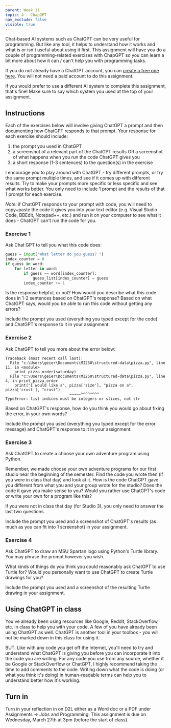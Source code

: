 ```yaml
---
parent: Week 11
topic: 4 - ChapGPT
nav_exclude: false
visible: true
---
```


Chat-based AI systems such as ChatGPT can be very useful for programming. But like any tool, it helps to understand how it works and what is or isn't useful about using it first. This assignment will have you do a couple of programming-related exercises with ChapGPT so you can learn a bit more about how it can / can't help you with programming tasks.

If you do not already have a ChatGPT account, you can [create a free one here](https://chat.openai.com/auth/login). You will not need a paid account to do this assignment. 

If you would prefer to use a different AI system to complete this assignment, that's fine! Make sure to say which system you used at the top of your assignment. 

## Instructions

Each of the exercises below will involve giving ChatGPT a prompt and then documenting how ChatGPT responds to that prompt. Your response for each exercise should include:
1. the prompt you used in ChatGPT
2. a screenshot of a relevant part of the ChatGPT results OR a screenshot of what happens when you run the code ChatGPT gives you
3. a short response (1-3 sentences) to the question(s) in the exercise

I encourage you to play around with ChatGPT - try different prompts, or try the same prompt multiple times, and see if it comes up with different results. Try to make your prompts more specific or less specific and see what works better. You only need to include 1 prompt and the results of that 1 prompt for each exercise.

*Note:* if ChatGPT responds to your prompt with code, you will need to copy+paste the code it gives you into your text editor (e.g. Visual Studio Code, BBEdit, Notepad++, etc.) and run it on your computer to see what it does - ChatGPT can't run the code for you.

### Exercise 1

Ask Chat GPT to tell you what this code does:

```python
guess = input("What letter do you guess? ")
index_counter = 0  
if guess in word:           
	for letter in word:             
		if guess == word[index_counter]:        
			guess_list[index_counter] = guess   
		index_counter += 1
```

Is the response helpful, or not? How would you describe what this code does in 1-2 sentences based on ChatGPT's response? Based on what ChatGPT says, would you be able to run this code without getting any errors?

Include the prompt you used (everything you typed except for the code) and ChatGPT's response to it in your assignment.

### Exercise 2

Ask ChatGPT to tell you more about the error below:

```
Traceback (most recent call last):
  File "c:\Users\geier\Documents\MI250\structured-data\pizza.py", line 11, in <module>
    print_pizza_order(saturday)
  File "c:\Users\geier\Documents\MI250\structured-data\pizza.py", line 4, in print_pizza_order
    print("I would like a", pizza['size'], "pizza on a", pizza['crust'], "crust")
                            ~~~~~^^^^^^^^
TypeError: list indices must be integers or slices, not str
```
Based on ChatGPT's response, how do you think you would go about fixing the error, in your own words? 

Include the prompt you used (everything you typed except for the error message) and ChatGPT's response to it in your assignment.

### Exercise 3

Ask ChatGPT to create a choose your own adventure program using Python.

Remember, we made choose your own adventure programs for our first studio near the beginning of the semester. Find the code you wrote then (if you were in class that day) and look at it. How is the code ChatGPT gave you different from what you and your group wrote for the studio? Does the code it gave you make sense to you? Would you rather use ChatGPT's code or write your own for a program like this?

If you were not in class that day (for Studio 3), you only need to answer the last two questions. 

Include the prompt you used and a screenshot of ChatGPT's results (as much as you can fit into 1 screenshot) in your assignment.

### Exercise 4

Ask ChatGPT to draw an MSU Spartan logo using Python's Turtle library. You may phrase the prompt however you wish. 

What kinds of things do you think you could reasonably ask ChatGPT to use Turtle for? Would you personally want to use ChatGPT to create Turtle drawings for you?

Include the prompt you used and a screenshot of the resulting Turtle drawing in your assignment. 

## Using ChatGPT in class

You've already been using resources like Google, Reddit, StackOverflow, etc. in class to help you with your code. A few of you have already been using ChatGPT as well. ChatGPT is another tool in your toolbox - you will not be marked down in this class for using it.

BUT. Like with any code you get off the Internet, you'll need to try and understand what ChatGPT is giving you before you can incorporate it into the code you are writing. For any code you use from any source, whether it be Google or StackOverflow or ChatGPT, I highly recommend taking the time to add comments to the code. Writing down what the code is doing (or what you think it's doing) in human-readable terms can help you to understand better how it's working.

## Turn in

Turn in your reflection in on D2L either as a Word doc or a PDF under Assignments -> Jobs and Programming. This assignment is due on Wednesday, March 27th at 3pm (before the start of class).